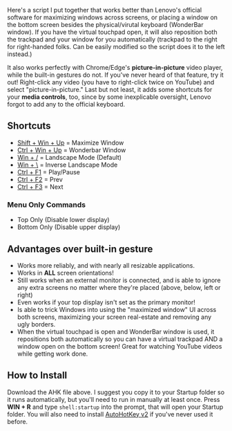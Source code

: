 Here's a script I put together that works better than Lenovo's official software for maximizing windows across screens, or placing a window on the bottom screen besides the physical/virutal keyboard (WonderBar window). If you have the virtual touchpad open, it will also reposition both the trackpad and your window for you automatically (trackpad to the right for right-handed folks. Can be easily modified so the script does it to the left instead.)

It also works perfectly with Chrome/Edge's **picture-in-picture** video player, while the built-in gestures do not. If you've never heard of that feature, try it out! Right-click any video (you have to right-click twice on YouTube) and select "picture-in-picture." Last but not least, it adds some shortcuts for your **media controls**, too, since by some inexplicable oversight, Lenovo forgot to add any to the official keyboard.

## Shortcuts
- <u>Shift + Win + Up</u> = Maximize Window
- <u>Ctrl + Win + Up</u> = Wonderbar Window
- <u>Win + /</u> = Landscape Mode (Default)
- <u>Win + \\</u> = Inverse Landscape Mode
- <u>Ctrl + F1</u> = Play/Pause
- <u>Ctrl + F2</u> = Prev
- <u>Ctrl + F3</u> = Next

### Menu Only Commands
- Top Only (Disable lower display)
- Bottom Only (Disable upper display)

## Advantages over built-in gesture
- Works more reliably, and with nearly all resizable applications.
- Works in **ALL** screen orientations!
- Still works when an external monitor is connected, and is able to ignore any extra screens no matter where they're placed (above, below, left or right)
- Even works if your top display isn't set as the primary monitor!
- Is able to trick Windows into using the "maximized window" UI across both screens, maximizing your screen real-estate and removing any ugly borders.
- When the virtual touchpad is open and WonderBar window is used, it repositions both automatically so you can have a virtual trackpad AND a window open on the bottom screen! Great for watching YouTube videos while getting work done.

## How to Install
Download the AHK file above. I suggest you copy it to your Startup folder so it runs automatically, but you'll need to run in manually at least once. Press **WIN + R** and type `shell:startup` into the prompt, that will open your Startup folder. You will also need to install [AutoHotKey v2](https://autohotkey.com) if you've never used it before.